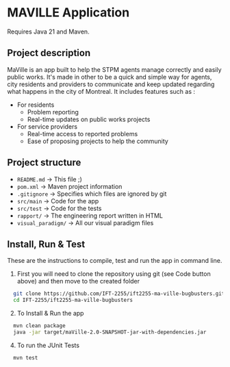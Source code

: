 # MAVILLE Application

Requires Java 21 and Maven.

## Project description

MaVille is an app built to help the STPM agents manage correctly and easily public works. It's made in other to be a quick and simple
way for agents, city residents and providers to communicate and keep updated regarding what happens in the city of Montreal.
It includes features such as :

- For residents
    - Problem reporting
    - Real-time updates on public works projects
- For service providers
    - Real-time access to reported problems
    - Ease of proposing projects to help the community

## Project structure

- `README.md`  -> This file ;)
- `pom.xml`    -> Maven project information
- `.gitignore` -> Specifies which files are ignored by git 
- `src/main`   -> Code for the app
- `src/test`   -> Code for the tests
- `rapport/`   -> The engineering report written in HTML
- `visual_paradigm/` -> All our visual paradigm files

## Install, Run & Test 

These are the instructions to compile, test and run the app in command line.

1. First you will need to clone the repository using git (see Code button above) and then move to the created folder

```bash
  git clone https://github.com/IFT-2255/ift2255-ma-ville-bugbusters.git
  cd IFT-2255/ift2255-ma-ville-bugbusters
```


2. To Install & Run the app

```bash
  mvn clean package
  java -jar target/maVille-2.0-SNAPSHOT-jar-with-dependencies.jar
```


4. To run the JUnit Tests

```bash
  mvn test
```